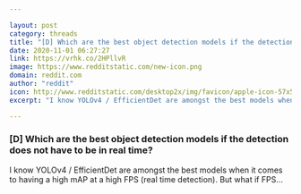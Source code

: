 ```yaml
---

layout: post
category: threads
title: "[D] Which are the best object detection models if the detection does not have to be in real time?"
date: 2020-11-01 06:27:27
link: https://vrhk.co/2HPllvR
image: https://www.redditstatic.com/new-icon.png
domain: reddit.com
author: "reddit"
icon: http://www.redditstatic.com/desktop2x/img/favicon/apple-icon-57x57.png
excerpt: "I know YOLOv4 / EfficientDet are amongst the best models when it comes to having a high mAP at a high FPS (real time detection). But what if FPS..."

---
```


### [D] Which are the best object detection models if the detection does not have to be in real time?

I know YOLOv4 / EfficientDet are amongst the best models when it comes to having a high mAP at a high FPS (real time detection). But what if FPS...